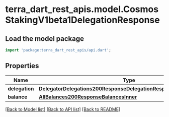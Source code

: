 # terra_dart_rest_apis.model.CosmosStakingV1beta1DelegationResponse

## Load the model package
```dart
import 'package:terra_dart_rest_apis/api.dart';
```

## Properties
Name | Type | Description | Notes
------------ | ------------- | ------------- | -------------
**delegation** | [**DelegatorDelegations200ResponseDelegationResponsesInnerDelegation**](DelegatorDelegations200ResponseDelegationResponsesInnerDelegation.md) |  | [optional] 
**balance** | [**AllBalances200ResponseBalancesInner**](AllBalances200ResponseBalancesInner.md) |  | [optional] 

[[Back to Model list]](../README.md#documentation-for-models) [[Back to API list]](../README.md#documentation-for-api-endpoints) [[Back to README]](../README.md)


